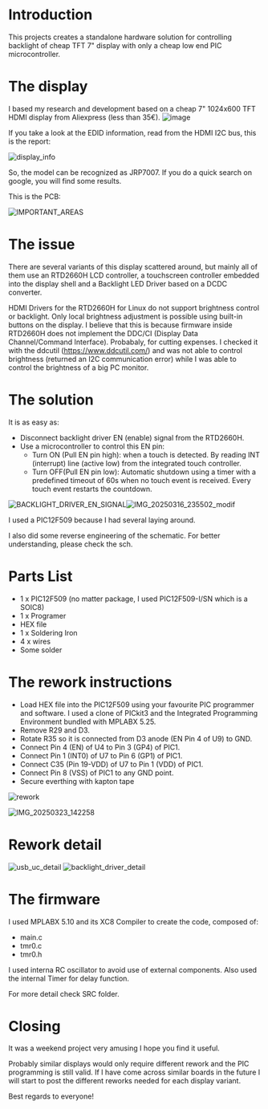 # Introduction
This projects creates a standalone hardware solution for controlling backlight of cheap TFT 7" display with only a cheap low end PIC microcontroller.

# The display

I based my research and development based on a cheap 7" 1024x600 TFT HDMI display from Aliexpress (less than 35€).
![image](https://github.com/user-attachments/assets/bd290c25-45b3-4e62-ab8f-7d5c8d6e37c4)

If you take a look at the EDID information, read from the HDMI I2C bus, this is the report:

![display_info](https://github.com/user-attachments/assets/538d24ad-ca7d-4c43-b161-d804fbf4eda4)

So, the model can be recognized as JRP7007. If you do a quick search on google, you will find some results.

This is the PCB:

![IMPORTANT_AREAS](https://github.com/user-attachments/assets/97ea48aa-c9a7-42a5-99c9-476fe3aceab8)



# The issue

There are several variants of this display scattered around, but mainly all of them use an RTD2660H LCD controller, a touchscreen controller embedded into the display shell and a Backlight LED Driver based on a DCDC converter.

HDMI Drivers for the  RTD2660H for Linux do not support brightness control or backlight. Only local brightness adjustment is possible using built-in buttons on the display. I believe that this is because firmware inside RTD2660H does not implement the DDC/CI (Display Data Channel/Command Interface). Probabaly, for cutting expenses. I checked it with the ddcutil (https://www.ddcutil.com/) and was not able to control brightness (returned an I2C communication error) while I was able to control the brightness of a big PC monitor.

# The solution

It is as easy as:
* Disconnect backlight driver EN (enable) signal from the RTD2660H.
* Use a microcontroller to control this EN pin:
  - Turn ON (Pull EN pin high): when a touch is detected. By reading INT (interrupt) line (active low) from the integrated touch controller. 
  - Turn OFF(Pull EN pin low): Automatic shutdown using a timer with a predefined timeout of 60s when no touch event is received. Every touch event restarts the countdown.

![BACKLIGHT_DRIVER_EN_SIGNAL](https://github.com/user-attachments/assets/288f8d05-dfe5-409b-8c38-6fba32f52d95)![IMG_20250316_235502_modif](https://github.com/user-attachments/assets/8a7bbbb4-fcbc-4d8b-bb98-d7cfac186495)

I used a PIC12F509 because I had several laying around.

I also did some reverse engineering of the schematic. For better understanding, please check the sch.

# Parts List

* 1 x PIC12F509 (no matter package, I used PIC12F509-I/SN which is a SOIC8)
* 1 x Programer
* HEX file
* 1 x Soldering Iron
* 4 x wires
* Some solder

# The rework instructions

- Load HEX file into the PIC12F509 using your favourite PIC programmer and software. I used a clone of PICkit3 and the Integrated Programming Environment bundled with MPLABX 5.25.
- Remove R29 and D3.
- Rotate R35 so it is connected from D3 anode (EN Pin 4 of U9) to GND.
- Connect Pin 4 (EN) of U4 to Pin 3 (GP4) of PIC1.
- Connect Pin 1 (INT0) of U7 to Pin 6 (GP1) of PIC1.
- Connect C35 (Pin 19-VDD) of U7 to Pin 1 (VDD) of PIC1.
- Connect Pin 8 (VSS) of PIC1 to any GND point.
- Secure everthing with kapton tape

![rework](https://github.com/user-attachments/assets/a441c060-547c-4aea-8c4e-8889b9ae9f32)


![IMG_20250323_142258](https://github.com/user-attachments/assets/5a93541d-3f68-40cb-88d3-bca153ee2fe1)

# Rework detail

![usb_uc_detail](https://github.com/user-attachments/assets/5a47fdfd-bae9-440a-a72e-e18d492e178e)
![backlight_driver_detail](https://github.com/user-attachments/assets/da0e5f0e-8fc2-4ab6-aa78-209c3b80f352)



# The firmware

I used MPLABX 5.10 and its XC8 Compiler to create the code, composed of:

* main.c
* tmr0.c
* tmr0.h

I used interna RC oscillator to avoid use of external components. Also used the internal Timer for delay function.

For more detail check SRC folder.

# Closing

It was a weekend project very amusing I hope you find it useful.

Probably similar displays would only require different rework and the PIC programming is still valid. If I have come across similar boards in the future I will start to post the different reworks needed for each display variant.

Best regards to everyone!

